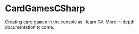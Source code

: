# CardGamesCSharp
 Creating card games in the console as I learn C#.
 More in-depth documentation to come.
